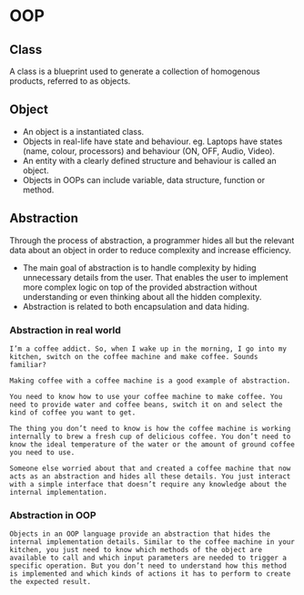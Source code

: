 # OOP

## Class
 A class is a blueprint used to generate a collection of homogenous products, referred to as objects.

## Object
 - An object is a instantiated class.
 - Objects in real-life have state and behaviour. eg. Laptops have states (name, colour, processors) and behaviour (ON, OFF, Audio, Video).
 - An entity with a clearly defined structure and behaviour is called an object.
 - Objects in OOPs can include variable, data structure, function or method.

## Abstraction
 Through the process of abstraction, a programmer hides all but the relevant data about an object in order to reduce complexity and increase efficiency.
 - The main goal of abstraction is to handle complexity by hiding unnecessary details from the user. That enables the user to implement more complex logic on top of the provided abstraction without understanding or even thinking about all the hidden complexity.
 - Abstraction is related to both encapsulation and data hiding.

 ### Abstraction in real world
    I’m a coffee addict. So, when I wake up in the morning, I go into my kitchen, switch on the coffee machine and make coffee. Sounds familiar?

    Making coffee with a coffee machine is a good example of abstraction.

    You need to know how to use your coffee machine to make coffee. You need to provide water and coffee beans, switch it on and select the kind of coffee you want to get.

    The thing you don’t need to know is how the coffee machine is working internally to brew a fresh cup of delicious coffee. You don’t need to know the ideal temperature of the water or the amount of ground coffee you need to use.

    Someone else worried about that and created a coffee machine that now acts as an abstraction and hides all these details. You just interact with a simple interface that doesn’t require any knowledge about the internal implementation.

 ### Abstraction in OOP
    Objects in an OOP language provide an abstraction that hides the internal implementation details. Similar to the coffee machine in your kitchen, you just need to know which methods of the object are available to call and which input parameters are needed to trigger a specific operation. But you don’t need to understand how this method is implemented and which kinds of actions it has to perform to create the expected result.